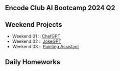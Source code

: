 ## Encode Club AI Bootcamp 2024 Q2

## Weekend Projects

- Weekend 01 :: [ChefGPT](./weekend-01/)
- Weekend 02 :: [JokeGPT](./weekend-02/)
- Weekend 03 :: [Painting Assistant](./weekend-03/)

## Daily Homeworks